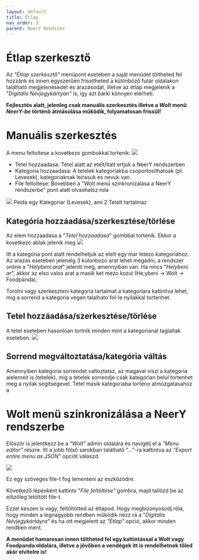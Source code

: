 ```yaml
---
layout: default
title: Étlap
nav_order: 3
parent: NeerY Rendszer
---
```

# Étlap szerkesztő

Az _"Étlap szerkesztő"_ menüpont esetében a saját menüdet töltheted fel hozzánk és innen egyszerűen frissítheted a különböző futár oldalakon található megjelenésedet és árazásodat, illetve az étlap megjelenik a "_Digitális Névjegykártyán"_ is, így azt bárki könnyen elérheti.

**Fejlesztés alatt, jelenleg csak manuális szerkesztés illetve a _Wolt_ menü _NeerY-be_ történő átmásolása működik, folyamatosan frissül!**

# Manuális szerkesztés
A menu feltoltese a kovetkezo gombokkal tortenik:
![](../../assets/images/menu_upload.png)
* Tetel hozzaadasa: Tetel alatt az etelt/italt ertjuk a NeerY rendszerben
* Kategoria hozzaadasa: A tetelek kategoriakba csoportosithatoak (pl: Levesek), kategoriaknak leirasuk es nevuk van
* File feltoltese: Bovebben a "Wolt menü szinkronizálása a NeerY rendszerbe" pont alatt olvashatsz rola

![](../../assets/images/menu_example.png)
Pelda egy Kategoriar (Levesek), ami 2 Tetelt tartalmaz

## Kategória hozzáadása/szerkesztése/törlése
Az elem hozzaadasa a "_Tetel hozzaadasa_" gombbal tortenik. Ekkor a kovetkezo ablak jelenik meg
![](../../assets/images/menu_add_category.png)

Itt a kategoria pont alatt rendelhetjuk az etelt egy mar letezo kategoriahoz. 
Az arazas eseteben jelenelg 3 kulonbozo arat lehet megadni, a rendszer online a "_Helybeni arat_" jeleniti meg, amennyiban van. Ha nincs "_Helybeni ar_", akkor az elso valos arat a masik ket mezo kozul (He;ybeni -> Wolt -> Foodpanda).

Torolni vagy szerkeszteni kategoria tartalmat a kategoriara kattintva lehet, mig a sorrend a kategoria vegen talalhato fol-le nyilakkal tortenhet.

## Tetel hozzáadása/szerkesztése/törlése
A tetel eseteben hasonloan tortnik minden mint a kategorianal taglaltak eseteben.
![](../../assets/images/menu_add_item.png)

## Sorrend megváltoztatása/kategória váltás
Amennyiben kategoria sorrendet valtoztatsz, az magaval viszi a kategoria alelemeit is (tetelek), mig a tetelek sorrendje csak kategorian belul tortenhet meg a nyilak segitsegevel. Tetel masik kategoriaba torteno atmozgatasahoz a

# Wolt menü szinkronizálása a NeerY rendszerbe
Először is jelentkezz be a _"Wolt"_ admin oldalára és navigélj el a _"Menu editor"_ részre. Itt a jobb fölső sarokban találhatő "..."-ra kattintva az _"Export entire menu as JSON"_ opciót válaszd.

![](../../assets/images/download_wolt.png)

Ez egy szöveges file-t fog lementeni az eszközödre.

Következő lépésként kattints "_File feltöltése"_ gombra, majd tallózd be az előzőleg letöltött file-t.

Ezzel készen is vagy, feltöltötted az étlapod. Hogy megbizonyosodj róla, hogy minden a legnagyobb rendben működik nézz rá a "_Digitális Névjegykártáyra"_ és ha ott megjelent az _"Étlap"_ opció, akkor minden rendben ment.

**A menüdet hamarosan innen töltheted fel egy kattintással a Wolt vagy Foodpanda oldalára, illetve a jövőben a vendégek itt is rendelhetnek tőled akár elvitelre is!**